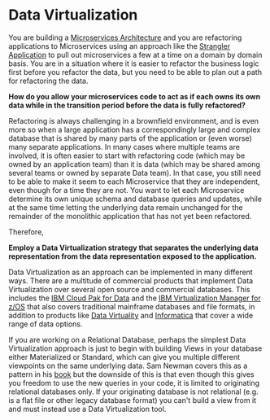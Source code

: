 # Data Virtualization

You are building a [Microservices Architecture](../Microservices/Microservice-Architecture.md) and you are refactoring applications to Microservices using an approach like the [Strangler Application](../Cloud-Native-Architecture/Strangler-App.md) to pull out microservices a few at a time on a domain by domain basis.  You are in a situation where it is easier to refactor the business logic first before you refactor the data, but you need to be able to plan out a path for refactoring the data.

**How do you allow your microservices code to act as if each owns its own data while in the transition period before the data is fully refactored?**

Refactoring is always challenging in a brownfield environment, and is even more so when a large application has a correspondingly large and complex database that is shared by many parts of the application or (even worse) many separate applications.  In many cases where multiple teams are involved, it is often easier to start with refactoring code (which may be owned by an application team) than it is data (which may be shared among several teams or owned by separate Data team).  In that case, you still need to be able to make it seem to each Microservice that they are independent, even though for a time they are not.  You want to let each Microservice determine its own unique schema and database queries and updates, while at the same time letting the underlying data remain unchanged for the remainder of the monolithic application that has not yet been refactored.

Therefore,

**Employ a Data Virtualization strategy that separates the underlying data representation from the data representation exposed to the application.**

Data Virtualization as an approach can be implemented in many different ways.  There are a multitude of commercial products that implement Data Virtualization over several open source and commercial databases.  This includes the [IBM Cloud Pak for Data](https://www.ibm.com/analytics/data-virtualization) and the [IBM Virtualization Manager for z/OS](https://www.ibm.com/products/data-virtualization-manager-for-zos) that also covers traditional mainframe databases and file formats, in addition to products like [Data Virtuality](https://datavirtuality.com/) and [Informatica](https://informatica.com) that cover a wide range of data options.  

If you are working on a Relational Database, perhaps the simplest Data Virtualization approach is just to begin with building Views in your database either Materialized or Standard, which can give you multiple different viewpoints on the same underlying data.  Sam Newman covers this as a pattern in his [book](https://samnewman.io/books/monolith-to-microservices/) but the downside of this is that even though this gives you freedom to use the new queries in your code, it is limited to originating relational databases only. If your originating database is not relational (e.g. is a flat file or other legacy database format) you can't build a view from it and must instead use a Data Virtualization tool. 
